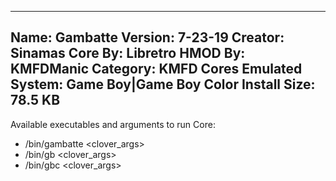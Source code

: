-----------------------
Name: Gambatte
Version: 7-23-19
Creator: Sinamas
Core By: Libretro
HMOD By: KMFDManic
Category: KMFD Cores
Emulated System: Game Boy|Game Boy Color
Install Size: 78.5 KB
-----------------------
Available executables and arguments to run Core:
- /bin/gambatte <rom> <clover_args>
- /bin/gb <rom> <clover_args>
- /bin/gbc <rom> <clover_args>
